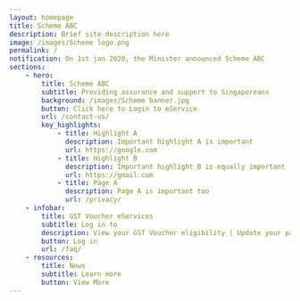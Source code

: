 ```yaml
---
layout: homepage
title: Scheme ABC
description: Brief site description here
image: /images/Scheme logo.png
permalink: /
notification: On 1st jan 2020, the Minister announced Scheme ABC
sections:
    - hero:
        title: Scheme ABC
        subtitle: Providing assurance and support to Singaporeans
        background: /images/Scheme banner.jpg
        button: Click here to Login to eService
        url: /contact-us/
        key_highlights:
            - title: Highlight A
              description: Important highlight A is important
              url: https://google.com
            - title: Highlight B
              description: Important highlight B is equally important
              url: https://gmail.com
            - title: Page A
              description: Page A is important too
              url: /privacy/
    - infobar:
        title: GST Voucher eServices
        subtitle: Log in to
        description: View your GST Voucher eligibility | Update your payment mode | Update your SMS subscription | Submit an enquiry
        button: Log in
        url: /faq/
    - resources:
        title: News
        subtitle: Learn more
        button: View More
---
```

